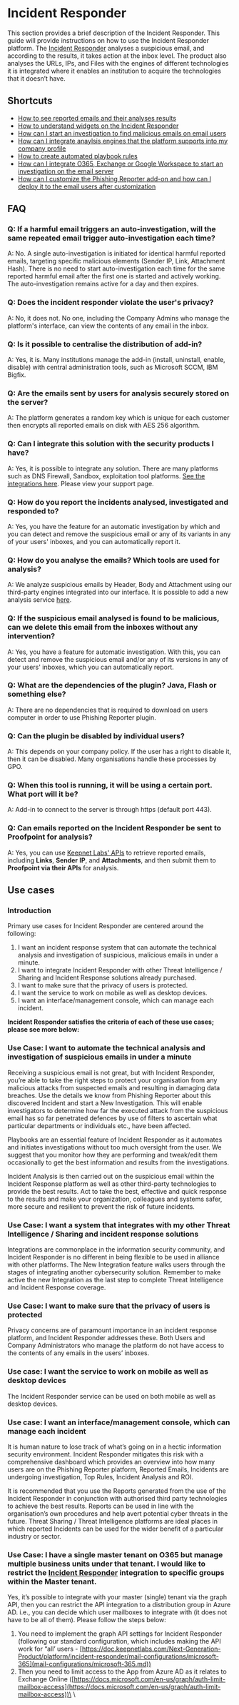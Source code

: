 # Incident Responder

This section provides a brief description of the Incident Responder. This guide will provide instructions on how to use the Incident Responder platform. The [Incident Responder](https://keepnetlabs.com/products/incident-responder) analyses a suspicious email, and according to the results, it takes action at the inbox level. The product also analyses the URLs, IPs, and Files with the engines of different technologies it is integrated where it enables an institution to acquire the technologies that it doesn’t have.

## Shortcuts

* [How to see reported emails and their analyses results](incident-responder-dashboard.md#reported-emails)
* [How to understand widgets on the Incident Responder](incident-responder-dashboard.md#widgets)
* [How can I start an investigation to find malicious emails on email users](investigations.md)
* [How can I integrate anaylsis engines that the platform supports into my company profile](integrations.md)
* [How to create automated playbook rules](playbook.md)
* [How can I integrate O365, Exchange or Google Workspace to start an investigation on the email server](mail-configurations/)
* [How can I customize the Phishing Reporter add-on and how can I deploy it to the email users after customization](../phishing-reporter/)

## **FAQ**

### Q: If a harmful email triggers an auto-investigation, will the same repeated email trigger auto-investigation each time?

A: No. A single auto-investigation is initiated for identical harmful reported emails, targeting specific malicious elements (Sender IP, Link, Attachment Hash). There is no need to start auto-investigation each time for the same reported harmful email after the first one is started and actively working. The auto-investigation remains active for a day and then expires.

### **Q: Does the incident responder violate the user's privacy?**

A: No, it does not. No one, including the Company Admins who manage the platform's interface, can view the contents of any email in the inbox.

### **Q: Is it possible to centralise the distribution of add-in?**

A: Yes, it is. Many institutions manage the add-in (install, uninstall, enable, disable) with central administration tools, such as Microsoft SCCM, IBM Bigfix.

### **Q: Are the emails sent by users for analysis securely stored on the server?**

A: The platform generates a random key which is unique for each customer then encrypts all reported emails on disk with AES 256 algorithm.

### **Q: Can I integrate this solution with the security products I have?**

A: Yes, it is possible to integrate any solution. There are many platforms such as DNS Firewall, Sandbox, exploitation tool platforms. [See the integrations here](integrations.md). Please view your support page.

### **Q: How do you report the incidents analysed, investigated and responded to?**

A: Yes, you have the feature for an automatic investigation by which and you can detect and remove the suspicious email or any of its variants in any of your users' inboxes, and you can automatically report it.

### **Q: How do you analyse the emails? Which tools are used for analysis?**

A: We analyze suspicious emails by Header, Body and Attachment using our third-party engines integrated into our interface. It is possible to add a new analysis service [here](integrations.md).

### **Q: If the suspicious email analysed is found to be malicious, can we delete this email from the inboxes without any intervention?**

A: Yes, you have a feature for automatic investigation. With this, you can detect and remove the suspicious email and/or any of its versions in any of your users' inboxes, which you can automatically report.

### **Q: What are the dependencies of the plugin? Java, Flash or something else?**

A: There are no dependencies that is required to download on users computer in order to use Phishing Reporter plugin.

### **Q: Can the plugin be disabled by individual users?**

A: This depends on your company policy. If the user has a right to disable it, then it can be disabled. Many organisations handle these processes by GPO.

### **Q: When this tool is running, it will be using a certain port. What port will it be?**&#x20;

A: Add-in to connect to the server is through https (default port 443).

### Q: Can emails reported on the Incident Responder be sent to Proofpoint for analysis?

A: Yes, you can use [Keepnet Labs' APIs](../company/company-settings/rest-api.md) to retrieve reported emails, including **Links**, **Sender** **IP**, and **Attachments**, and then submit them to **Proofpoint via their APIs** for analysis.



## Use cases

### **Introduction**

Primary use cases for Incident Responder are centered around the following:

1. I want an incident response system that can automate the technical analysis and investigation of suspicious, malicious emails in under a minute.
2. I want to integrate Incident Responder with other Threat Intelligence / Sharing and Incident Response solutions already purchased.
3. I want to make sure that the privacy of users is protected.
4. I want the service to work on mobile as well as desktop devices.
5. I want an interface/management console, which can manage each incident.

**Incident Responder satisfies the criteria of each of these use cases; please see more below:**

### **Use Case: I want to automate the technical analysis and investigation of suspicious emails in under a minute**

Receiving a suspicious email is not great, but with Incident Responder, you’re able to take the right steps to protect your organisation from any malicious attacks from suspected emails and resulting in damaging data breaches. Use the details we know from Phishing Reporter about this discovered Incident and start a New Investigation. This will enable investigators to determine how far the executed attack from the suspicious email has so far penetrated defences by use of filters to ascertain what particular departments or individuals etc., have been affected.

Playbooks are an essential feature of Incident Responder as it automates and initiates investigations without too much oversight from the user. We suggest that you monitor how they are performing and tweak/edit them occasionally to get the best information and results from the investigations.

Incident Analysis is then carried out on the suspicious email within the Incident Response platform as well as other third-party technologies to provide the best results. Act to take the best, effective and quick response to the results and make your organization, colleagues and systems safer, more secure and resilient to prevent the risk of future incidents.

### **Use Case: I want a system that integrates with my other Threat Intelligence / Sharing and incident response solutions**

Integrations are commonplace in the information security community, and Incident Responder is no different in being flexible to be used in alliance with other platforms.  The New Integration feature walks users through the stages of integrating another cybersecurity solution. Remember to make active the new Integration as the last step to complete Threat Intelligence and Incident Response coverage.

### **Use Case: I want to make sure that the privacy of users is protected**

Privacy concerns are of paramount importance in an incident response platform, and Incident Responder addresses these. Both Users and Company Administrators who manage the platform do not have access to the contents of any emails in the users’ inboxes.

### **Use case: I want the service to work on mobile as well as desktop devices**&#x20;

The Incident Responder service can be used on both mobile as well as desktop devices.

### **Use case: I want an interface/management console, which can manage each incident**

It is human nature to lose track of what’s going on in a hectic information security environment. Incident Responder mitigates this risk with a comprehensive dashboard which provides an overview into how many users are on the Phishing Reporter platform, Reported Emails, Incidents are undergoing investigation, Top Rules, Incident Analysis and ROI.

It is recommended that you use the Reports generated from the use of the Incident Responder in conjunction with authorised third party technologies to achieve the best results. Reports can be used in line with the organisation’s own procedures and help avert potential cyber threats in the future. Threat Sharing / Threat Intelligence platforms are ideal places in which reported Incidents can be used for the wider benefit of a particular industry or sector.

### **Use Case: I have a single master tenant on O365 but manage multiple business units under that tenant. I would like to restrict the** [**Incident Responder**](https://keepnetlabs.com/products/incident-responder) **integration to specific groups within the Master tenant.**

Yes, it’s possible to integrate with your master (single) tenant via the graph API, then you can restrict the API integration to a distribution group in Azure AD. i.e., you can decide which user mailboxes to integrate with (it does not have to be all of them). Please follow the steps below:

1. You need to implement the graph API settings for Incident Responder (following our standard configuration, which includes making the API work for “all’ users - [https://doc.keepnetlabs.com/Next-Generation-Product/platform/incident-responder/mail-configurations/microsoft-365](mail-configurations/microsoft-365.md))
2. Then you need to limit access to the App from Azure AD as it relates to Exchange Online ([https://docs.microsoft.com/en-us/graph/auth-limit-mailbox-access](https://docs.microsoft.com/en-us/graph/auth-limit-mailbox-access))\
   \
